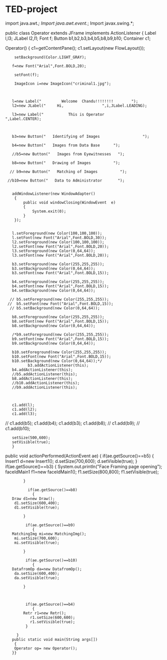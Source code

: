 # TED-project
import java.awt.*;
Import java.awt.event.*;
Import javax.swing.*;

public class Operator extends JFrame implements ActionListener
	{
Label l,l3;	
JLabel l2,l1;
Font f;
Button b1,b2,b3,b4,b5,b8,b9,b10;
Container c1;
        
Operator()
	{
        c1=getContentPane();
       c1.setLayout(new FlowLayout());
		
        setBackground(Color.LIGHT_GRAY);

       f=new Font("Arial",Font.BOLD,20);

        setFont(f);
        
		ImageIcon i=new ImageIcon("criminal1.jpg");

       

	   l=new Label("         Welcome  Chandu!!!!!!!!        ");
	   l2=new JLabel("     Hi,                 ",i,JLabel.LEADING);

	   l3=new Label("           This is Operator                                                       ",Label.CENTER);
      
       
      
       b3=new Button("   Identifying of Images                   ");

       b4=new Button("   Images from Data Base      ");
      
       //b5=new Button("   Images from Eyewitnesses   ");
       
       b8=new Button("   Drawing of Images          ");
       
	  // b9=new Button("   Matching of Images          ");
       
	 //b10=new Button("   Data to Administrator       ");
       

	   addWindowListener(new WindowAdapter()
		{
			public void windowClosing(WindowEvent  e)
			{
				System.exit(0);
			}
		});


       l.setForeground(new Color(100,100,100));
       l.setFont(new Font("Arial",Font.BOLD,30)); 
       l2.setForeground(new Color(100,100,100));
       l2.setFont(new Font("Arial",Font.BOLD,20)); 
       l3.setForeground(new Color(0,64,64));
       l3.setFont(new Font("Arial",Font.BOLD,20)); 

       b3.setForeground(new Color(255,255,255));
       b3.setBackground(new Color(0,64,64));
       b3.setFont(new Font("Arial",Font.BOLD,15)); 
       
	   b4.setForeground(new Color(255,255,255));
       b4.setFont(new Font("Arial",Font.BOLD,15)); 
       b4.setBackground(new Color(0,64,64));
       
	  // b5.setForeground(new Color(255,255,255));
     //  b5.setFont(new Font("Arial",Font.BOLD,15)); 
      // b5.setBackground(new Color(0,64,64));
       
	   b8.setForeground(new Color(255,255,255));
       b8.setFont(new Font("Arial",Font.BOLD,15)); 
       b8.setBackground(new Color(0,64,64));
       
       /*b9.setForeground(new Color(255,255,255));
       b9.setFont(new Font("Arial",Font.BOLD,15)); 
       b9.setBackground(new Color(0,64,64));
       
       b10.setForeground(new Color(255,255,255));
       b10.setFont(new Font("Arial",Font.BOLD,15)); 
       b10.setBackground(new Color(0,64,64));*/
              b3.addActionListener(this);
       b4.addActionListener(this);
       //b5.addActionListener(this);
       b8.addActionListener(this);
       //b10.addActionListener(this);
       //b9.addActionListener(this);
       

       
	   c1.add(l);
	   c1.add(l2);
	   c1.add(l3);

   //    c1.add(b5);
       c1.add(b4);
       c1.add(b3);
	   c1.add(b8);
	 //  c1.add(b9);
	//   c1.add(b10);
      

       setSize(500,600);
       setVisible(true);
       }
public void actionPerformed(ActionEvent ae)
         {
               if(ae.getSource()==b5)
                { 
			   Insert1 d=new Insert1();
			   d.setSize(700,600);
			   d.setVisible(true);
			   }
       if(ae.getSource()==b3)
                {
		   System.out.println("Face Framing page opening");
	    faceIdMain1 f1=new faceIdMain1();
		f1.setSize(800,800);
		f1.setVisible(true);
			   
	        }
             			 
			  if(ae.getSource()==b8)
                {
	   Draw d1=new Draw();
		d1.setSize(600,400);
		d1.setVisible(true);
			   
	        }
      
			 if(ae.getSource()==b9)
                {
	   MatchingImg mi=new MatchingImg();
		mi.setSize(700,600);
		mi.setVisible(true);
			   
	        }
			 
			 if(ae.getSource()==b10)
                {
	   DatafromOp da=new DatafromOp();
		da.setSize(600,400);
		da.setVisible(true);
			   
	        }
			 
			 
			 
			 if(ae.getSource()==b4)
                { 
			Retr r1=new Retr();
			   r1.setSize(600,600);
			   r1.setVisible(true);
			 }
             
         }
       public static void main(String args[])
        {
        Operator op= new Operator();
       }}


       
